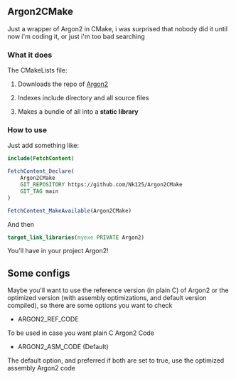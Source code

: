 ## Argon2CMake

Just a wrapper of Argon2 in CMake, i was surprised that nobody did it until now i'm coding it, or just i'm too bad searching

### What it does

The CMakeLists file:

1. Downloads the repo of [Argon2](https://github.com/P-H-C/phc-winner-argon2) 

2. Indexes include directory and all source files

3. Makes a bundle of all into a **static library**

### How to use

Just add something like:

```cmake
include(FetchContent)

FetchContent_Declare(
    Argon2CMake
    GIT_REPOSITORY https://github.com/Nk125/Argon2CMake
    GIT_TAG main
)

FetchContent_MakeAvailable(Argon2CMake)
```

And then

```cmake
target_link_libraries(myexe PRIVATE Argon2)
```

You'll have in your project Argon2!

## Some configs

Maybe you'll want to use the reference version (in plain C) of Argon2 or the optimized version (with assembly optimizations, and default version compiled), so there are some options you want to check

* ARGON2_REF_CODE

To be used in case you want plain C Argon2 Code

* ARGON2_ASM_CODE (Default)

The default option, and preferred if both are set to true, use the optimized assembly Argon2 code
